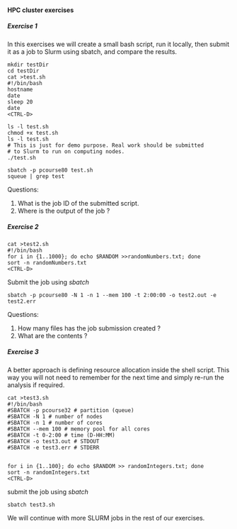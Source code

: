 #### HPC cluster exercises 

##### Exercise 1 
In this exercises we will create a small bash script, run it locally, then submit it as a job to Slurm using sbatch, and compare the results.

```
mkdir testDir 
cd testDir 
cat >test.sh 
#!/bin/bash
hostname
date
sleep 20
date
<CTRL-D>

ls -l test.sh 
chmod +x test.sh 
ls -l test.sh 
# This is just for demo purpose. Real work should be submitted 
# to Slurm to run on computing nodes. 
./test.sh 

sbatch -p pcourse80 test.sh 
squeue | grep test 

```

Questions: 
1. What is the job ID of the submitted script.
2. Where is the output of the job ? 

##### Exercise 2

```
cat >test2.sh 
#!/bin/bash
for i in {1..1000}; do echo $RANDOM >>randomNumbers.txt; done
sort -n randomNumbers.txt
<CTRL-D>
```
Submit the job using _sbatch_

```
sbatch -p pcourse80 -N 1 -n 1 --mem 100 -t 2:00:00 -o test2.out -e test2.err
```
Questions: 
1. How many files has the job submission created ? 
2. What are the contents ? 

##### Exercise 3 

A better approach is defining resource allocation inside the shell script. This way you will not need to remember for the next time and simply re-run the analysis if required.

```
cat >test3.sh
#!/bin/bash
#SBATCH -p pcourse32 # partition (queue)
#SBATCH -N 1 # number of nodes
#SBATCH -n 1 # number of cores
#SBATCH --mem 100 # memory pool for all cores
#SBATCH -t 0-2:00 # time (D-HH:MM)
#SBATCH -o test3.out # STDOUT
#SBATCH -e test3.err # STDERR


for i in {1..100}; do echo $RANDOM >> randomIntegers.txt; done
sort -n randomIntegers.txt
<CTRL-D>
```
submit the job using _sbatch_

```
sbatch test3.sh 
```

We will continue with more SLURM jobs in the rest of our exercises. 

